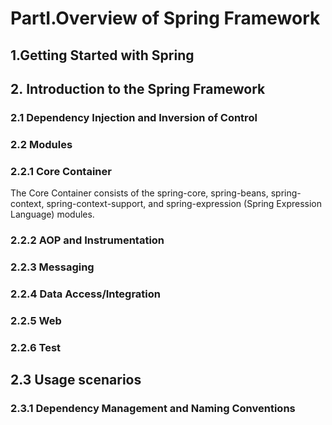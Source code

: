 # PartI.Overview of Spring Framework #

## 1.Getting Started with Spring ##

## 2. Introduction to the Spring Framework ##

### 2.1 Dependency Injection and Inversion of Control ###

### 2.2 Modules ###


### 2.2.1 Core Container ###

The Core Container consists of the spring-core, spring-beans, spring-context, spring-context-support, and spring-expression (Spring Expression Language) modules.

### 2.2.2 AOP and Instrumentation ###

### 2.2.3 Messaging ###

### 2.2.4 Data Access/Integration ###

### 2.2.5 Web ###

### 2.2.6 Test ###

## 2.3 Usage scenarios ##

### 2.3.1 Dependency Management and Naming Conventions ###